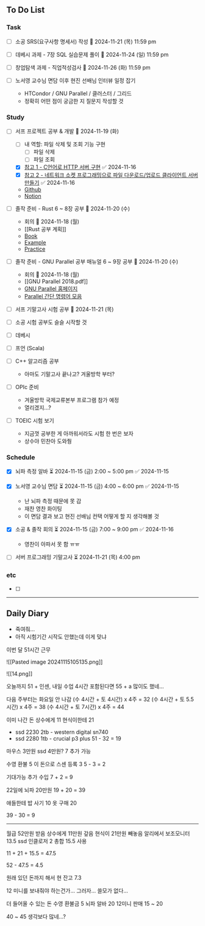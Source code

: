 ## To Do List
### Task
- [ ] 소공 SRS(요구사항 명세서) 작성 📅 2024-11-21 (목) 11:59 pm
- [ ] 데베시 과제 - 7장 SQL 실습문제 풀이 📅 2024-11-24 (일) 11:59 pm
- [ ] 창업탐색 과제 - 직업적성검사 📅 2024-11-26 (화) 11:59 pm

- [ ] 노서영 교수님 면담 이후 현진 선배님 인터뷰 일정 잡기
	- HTCondor / GNU Parallel / 클러스터 / 그리드
	- 정확히 어떤 점이 궁금한 지 질문지 작성할 것

### Study
- [ ] 서프 프로젝트 공부 & 개발 📅 2024-11-19 (화)
	- [ ] 내 역할: 파일 삭제 및 조회 기능 구현
		- [ ] 파일 삭제
		- [ ] 파일 조회
	- [x] [참고 1 - C언어로 HTTP 서버 구현](https://fascination-euna.tistory.com/entry/P4C-W4-W5-C%EC%96%B8%EC%96%B4%EB%A1%9C-HTTP-%EC%84%9C%EB%B2%84-%EA%B5%AC%ED%98%84) ✅ 2024-11-16
	- [x] [참고 2 - 네트워크 소켓 프로그래밍으로 파일 다운로드/업로드 클라이언트 서버 만들기](https://codingwell.tistory.com/59) ✅ 2024-11-16
	- [Github](https://github.com/2024-ServerProgramming/MultiThreading_WebHardServer)
	- [Notion](https://www.notion.so/13778461352780bc9d32eeb226a40321)
- [ ] 졸작 준비 - Rust 6 ~ 8장 공부 📅 2024-11-20 (수) 
	- 회의 📅 2024-11-18 (월) 
	- [[Rust 공부 계획]]
	- [Book](https://doc.rust-kr.org/)
	- [Example](https://doc.rust-lang.org/rust-by-example/)
	- [Practice](https://practice.course.rs/)
- [ ] 졸작 준비 - GNU Parallel 공부 매뉴얼 6 ~ 9장 공부 📅 2024-11-20 (수)
	- 회의 📅 2024-11-18 (월) 
	- [[GNU Parallel 2018.pdf]]
	- [GNU Parallel 홈페이지](https://www.gnu.org/software/parallel/man.html)
	- [Parallel 간단 명령어 모음](https://www.gnu.org/software/parallel/parallel_cheat.pdf)
- [ ] 서프 기말고사 시험 공부 📅 2024-11-21 (목) 

- [ ] 소공 시험 공부도 슬슬 시작할 것
- [ ] 데베시
- [ ] 프언 (Scala)

- [ ] C++ 알고리즘 공부
	- 아마도 기말고사 끝나고? 겨울방학 부터?
- [ ] OPIc 준비
	- 겨울방학 국제교류본부 프로그램 참가 예정
	- 열리겠지...?
- [ ] TOEIC 시험 보기
	- 지금껏 공부한 게 아까워서라도 시험 한 번은 보자
	- 상수야 민찬아 도와줭

### Schedule
- [x] 뇌파 측정 알바 ⏳ 2024-11-15 (금) 2:00 ~ 5:00 pm ✅ 2024-11-15
- [x] 노서영 교수님 면담 ⏳ 2024-11-15 (금) 4:00 ~ 6:00 pm ✅ 2024-11-15
	- 난 뇌파 측정 때문에 못 감
	- 재찬 영찬 화이팅
	- 이 면담 결과 보고 현진 선배님 컨택 어떻게 할 지 생각해볼 것
- [x] 소공 & 졸작 회의 ⏳ 2024-11-15 (금) 7:00 ~ 9:00 pm ✅ 2024-11-16
	- 영찬이 아파서 못 함 ㅠㅠ

- [ ] 서버 프로그래밍 기말고사 ⏳ 2024-11-21 (목) 4:00 pm

### etc
- [ ] 

---
## Daily Diary
- 죽여줘...
- 아직 시험기간 시작도 안했는데 이게 맞냐

이번 달 51시간 근무

![[Pasted image 20241115105135.png]]

![[14.png]]

오늘까지 51 + 인센, 내일 수업 4시간 포함된다면 55 + a
많이도 했네...

다음 주부터는 화요일 안 나감
(수 4시간 + 토 4시간) x 4주 = 32
(수 4시간 + 토 5.5시간) x 4주 = 38
(수 4시간 + 토 7시간) x 4주 = 44

이미 나간 돈
상수에게 11
현식이한테 21
- ssd 2230 2tb - western digital sn740
- ssd 2280 1tb - crucial p3 plus
51 - 32 = 19

마우스 3만원 ssd 4만원? 
7 추가 가능

수영 환불 5
이 돈으로 스센 등록 3
5 - 3 = 2

기대가능 추가 수입 
7 + 2 = 9

22일에 뇌파 20만원
19 + 20 = 39

애들한테 밥 사기 10
옷 구매 20

39 - 30 = 9

---

월급 52만원 받음
상수에게 11만원 갚음
현식이 21만원 빼놓음
알리에서 보조모니터 13.5 ssd 인클로저 2
총합 15.5 사용

11 + 21 + 15.5 = 47.5

52 - 47.5 = 4.5

원래 있던 돈까지 해서 현 잔고 7.3

12 미니를 보내줘야 하는건가...
그러자... 쓸모가 없다...

더 들어올 수 있는 돈
수영 환불금 5
뇌파 알바 20
12미니 판매 15 ~ 20

40 ~ 45
생각보다 많네...?